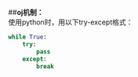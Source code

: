 ##**oj机制：**  
使用python时，用以下try-except格式：  
```python
while True:
    try:
        pass
    except:
        break

```